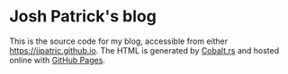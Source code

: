# Josh Patrick's blog

This is the source code for my blog, accessible from either https://jjpatric.github.io. The HTML is generated by [Cobalt.rs](https://github.com/cobalt-org/cobalt.rs) and hosted online with [GitHub Pages](https://pages.github.com/).
